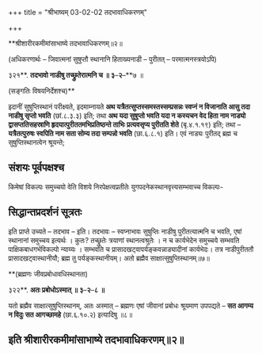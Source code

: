 +++
title = "श्रीभाष्यम् 03-02-02 तदभावाधिकरणम्"

+++


**श्रीशारीरकमीमांसाभाष्ये तदभावाधिकरणम्॥२॥

(अधिकरणार्थः – जिवात्मनां सुषुप्तौ स्थानानि हिताख्यनाडी – पुरीतत् – परमात्मनस्त्रयोऽपि)

३२१**. **तदभावो नाडीषु तच्छ्रुतेरात्मनि च ॥ ३**–**२**–**७ ॥

(सङ्गतिः विषयनिर्देशश्च)**

इदानीं सुषुप्तिस्थानं परीक्ष्यते, इदमाम्नायते **अथ यत्रैतत्सुप्तस्समस्तस्सम्प्रसन्नः स्वप्नं न विजानाति आसु तदा नाडीषु सृप्तो भवति** (छां.८.३.३) इति; तथा
**अथ यदा सुषुप्तो भवति यदा न कस्यचन वेद हिता नाम नाड्यो द्वासप्ततिसहस्राणि हृदयात्पुरीततमभिप्रतिष्ठन्ते ताभिः प्रत्यवसृप्य पुरीतति शेते** (बृ.४.१.१९) इति; तथा – **यत्रैतत्पुरुषः स्वपिति नाम सता सोम्य तदा सम्पन्नो भवति** (छा.६.८.१) इति। एवं नाड्यः पुरीतद् ब्रह्म च सुषुप्तिस्थानत्वेन श्रूयन्ते;

## संशयः पूर्वपक्षश्च

किमेषां विकल्पः समुच्चयो वेति विशये निरपेक्षत्वप्रतीतेः युगपदनेकस्थानवृत्त्यसम्भवाच्च विकल्पः-

## सिद्धान्तप्रदर्शनं सूत्रतः

इति प्राप्ते उच्यते – तदभाव – इति। तदभावः – स्वप्नाभावः सुषुप्तिः नाडीषु पुरीतत्यात्मनि च भवति, एषां स्थानानां समुच्चय इत्यर्थः । कुतः? तच्छ्रुतेः त्रयाणां स्थानत्वश्रुतेः । न च कार्यभेदेन समुच्चये सम्भवति पाक्षिकबाधगर्भविकल्पो न्याय्यः । सम्भवति च प्रासादखट्वापर्यङ्कवन्नाड्यादीनां कार्यभेदः। तत्र नाडीपुरीततौ प्रासादखट्वास्थानीयौ; ब्रह्म तु पर्यङ्कस्थानीयम्। अतो ब्रह्मैव साक्षात्सुषुप्तिस्थानम्॥७॥

**(ब्रह्मणः जीवप्रबोधावधिस्थानता)

३२२**. **अतः प्रबोधोऽस्मात् ॥ ३**–**२**–**८ ॥**

यतो ब्रह्मैव साक्षात्सुषुप्तिस्थानम्, अतः अस्मात् – ब्रह्मणः एषां जीवानां प्रबोधः श्रूयमाण उपपद्यते – **सत आगम्य न विदुः सत आगच्छामहे** (छा.६.१०.२) इत्यादिषु ॥८॥

## इति श्रीशारीरकमीमांसाभाष्ये तदभावाधिकरणम्॥२॥


